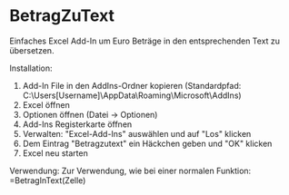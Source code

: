 # BetragZuText
Einfaches Excel Add-In um Euro Beträge in den entsprechenden Text zu übersetzen.

Installation:
1. Add-In File in den AddIns-Ordner kopieren (Standardpfad: C:\Users\[Username]\AppData\Roaming\Microsoft\AddIns)
2. Excel öffnen
3. Optionen öffnen (Datei -> Optionen)
4. Add-Ins Registerkarte öffnen
5. Verwalten: "Excel-Add-Ins" auswählen und auf "Los" klicken
6. Dem Eintrag "Betragzutext" ein Häckchen geben und "OK" klicken
7. Excel neu starten

Verwendung:
Zur Verwendung, wie bei einer normalen Funktion: =BetragInText(Zelle)
